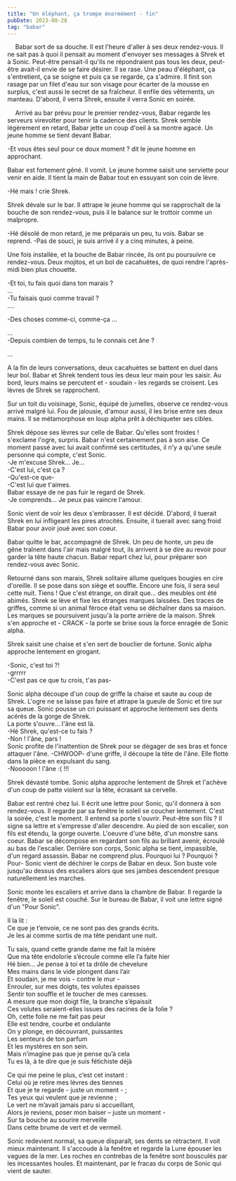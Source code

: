```yaml
---
title: "Un éléphant, ça trompe énormément - fin"
pubDate: 2023-08-28
tag: "babar"
---
```


  Babar sort de sa douche. Il est l'heure d'aller à ses deux rendez-vous. Il ne sait pas à quoi il pensait au moment d'envoyer ses messages à Shrek et à Sonic. Peut-être pensait-il qu'ils ne répondraient pas tous les deux, peut-être avait-il envie de se faire désirer. Il se rase. Une peau d'éléphant, ça s'entretient, ça se soigne et puis ça se regarde, ça s'admire. Il finit son rasage par un filet d'eau sur son visage pour écarter de la mousse en surplus, c'est aussi le secret de sa fraîcheur. Il enfile des vêtements, un manteau. D'abord, il verra Shrek, ensuite il verra Sonic en soirée.

  Arrivé au bar prévu pour le premier rendez-vous, Babar regarde les serveurs virevolter pour tenir la cadence des clients. Shrek semble légèrement en retard, Babar jette un coup d'oeil à sa montre agacé. Un jeune homme se tient devant Babar.

-Et vous êtes seul pour ce doux moment ? dit le jeune homme en approchant.

Babar est fortement gêné. Il vomit. Le jeune homme saisit une serviette pour venir en aide. Il tient la main de Babar tout en essuyant son coin de lèvre.

-Hé mais ! crie Shrek.

Shrek dévale sur le bar. Il attrape le jeune homme qui se rapprochait de la bouche de son rendez-vous, puis il le balance sur le trottoir comme un malpropre.

-Hé désolé de mon retard, je me préparais un peu, tu vois.
Babar se reprend.
-Pas de souci, je suis arrivé il y a cinq minutes, à peine.

Une fois installée, et la bouche de Babar rincée, ils ont pu poursuivre ce rendez-vous. Deux mojitos, et un bol de cacahuètes, de quoi rendre l'après-midi bien plus chouette.

-Et toi, tu fais quoi dans ton marais ?\
...\
-Tu faisais quoi comme travail ?\
....

-Des choses comme-ci, comme-ça ...

...\
-Depuis combien de temps, tu le connais cet âne ?


...

A la fin de leurs conversations, deux cacahuètes se battent en duel dans leur bol. Babar et Shrek tendent tous les deux leur main pour les saisir. Au bord, leurs mains se percutent et - soudain - les regards se croisent. Les lèvres de Shrek se rapprochent.

Sur un toit du voisinage, Sonic, équipé de jumelles, observe ce rendez-vous arrivé malgré lui. Fou de jalousie, d'amour aussi, il les brise entre ses deux mains. Il se métamorphose en loup alpha prêt à déchiqueter ses cibles.

Shrek dépose ses lèvres sur celle de Babar. Qu'elles sont froides ! s'exclame l'ogre, surpris. Babar n'est certainement pas à son aise. Ce moment passé avec lui avait confirmé ses certitudes, il n'y a qu'une seule personne qui compte, c'est Sonic.\
	-Je m'excuse Shrek... Je...\
	-C'est lui, c'est ça ?\
	-Qu'est-ce que-\
	-C'est lui que t'aimes.\
Babar essaye de ne pas fuir le regard de Shrek.\
	-Je comprends... Je peux pas vaincre l'amour.

Sonic vient de voir les deux s'embrasser. Il est décidé. D'abord, il tuerait Shrek en lui infligeant les pires atrocités. Ensuite, il tuerait avec sang froid Babar pour avoir joué avec son coeur.

Babar quitte le bar, accompagné de Shrek. Un peu de honte, un peu de gêne traînent dans l'air mais malgré tout, ils arrivent à se dire au revoir pour garder la tête haute chacun. Babar repart chez lui, pour préparer son rendez-vous avec Sonic.

Retourné dans son marais, Shrek solitaire allume quelques bougies en cire d'oreille. Il se pose dans son siège et souffle. Encore une fois, il sera seul cette nuit. Tiens ! Que c'est étrange, on dirait que... des meubles ont été abimés. Shrek se lève et fixe les étranges marques laissées. Des traces de griffes, comme si un animal féroce était venu se déchaîner dans sa maison. Les marques se poursuivent jusqu'à la porte arrière de la maison. Shrek s'en approche et - CRACK - la porte se brise sous la force enragée de Sonic alpha.

Shrek saisit une chaise et s'en sert de bouclier de fortune. Sonic alpha approche lentement en grogant.

-Sonic, c'est toi ?!\
-grrrrr\
-C'est pas ce que tu crois, t'as pas-

Sonic alpha découpe d'un coup de griffe la chaise et saute au coup de Shrek. L'ogre ne se laisse pas faire et attrape la gueule de Sonic et tire sur sa queue. Sonic pousse un cri puissant et approche lentement ses dents acérés de la gorge de Shrek.\
La porte s'ouvre... l'âne est là.\
-Hé Shrek, qu'est-ce tu fais ?\
-Non ! l'âne, pars !\
Sonic profite de l'inattention de Shrek pour se dégager de ses bras et fonce attaquer l'âne. -CHWOOP- d'une griffe, il découpe la tête de l'âne. Elle flotte dans la pièce en expulsant du sang.\
-Nooooon ! l'âne :( !!!

Shrek dévasté tombe. Sonic alpha approche lentement de Shrek et l'achève d'un coup de patte violent sur la tête, écrasant sa cervelle.

Babar est rentré chez lui. Il écrit une lettre pour Sonic, qu'il donnera à son rendez-vous. Il regarde par sa fenêtre le soleil se coucher lentement. C'est la soirée, c'est le moment. Il entend sa porte s'ouvrir. Peut-être son fils ? Il signe sa lettre et s'empresse d'aller descendre. Au pied de son escalier, son fils est étendu, la gorge ouverte. L'oeuvre d'une bête, d'un monstre sans coeur. Babar se décompose en regardant son fils au brillant avenir, écroulé au bas de l'escalier. Derrière son corps, Sonic alpha se tient, impassible, d'un regard assassin. Babar ne comprend plus. Pourquoi lui ? Pourquoi ? Pour- Sonic vient de déchirer le corps de Babar en deux. Son buste vole jusqu'au dessus des escaliers alors que ses jambes descendent presque naturellement les marches.

Sonic monte les escaliers et arrive dans la chambre de Babar. Il regarde la fenêtre, le soleil est couché. Sur le bureau de Babar, il voit une lettre signé d'un "Pour Sonic".

Il la lit :\
Ce que je t’envoie, ce ne sont pas des grands écrits.\
Je les ai comme sortis de ma tête pendant une nuit.

Tu sais, quand cette grande dame me fait la misère\
Que ma tête endolorie s’écroule comme elle l’a faite hier\
Hé bien… Je pense à toi et ta drôle de chevelure\
Mes mains dans le vide plongent dans l’air\
Et soudain, je me vois - contre le mur -\
Enrouler, sur mes doigts, tes volutes épaisses\
Sentir ton souffle et le toucher de mes caresses.\
A mesure que mon doigt file, la branche s’épaissit\
Ces volutes seraient-elles issues des racines de la folie ?\
Oh, cette folie ne me fait pas peur\
Elle est tendre, courbe et ondulante\
On y plonge, en découvrant, puissantes\
Les senteurs de ton parfum\
Et les mystères en son sein.\
Mais n’imagine pas que je pense qu’à cela\
Tu es là, à te dire que je suis fétichiste déjà

Ce qui me peine le plus, c’est cet instant :\
Celui où je retire mes lèvres des tiennes\
Et que je te regarde - juste un moment - ;\
Tes yeux qui veulent que je revienne ;\
Le vert ne m’avait jamais paru si accueillant,\
Alors je reviens, poser mon baiser – juste un moment -\
Sur ta bouche au sourire merveille\
Dans cette brume de vert et de vermeil.

Sonic redevient normal, sa queue disparaît, ses dents se rétractent. Il voit mieux maintenant. Il s'accoude à la fenêtre et regarde la Lune épouser les vagues de la mer. Les roches en contrebas de la fenêtre sont bousculés par les incessantes houles. Et maintenant, par le fracas du corps de Sonic qui vient de sauter.


